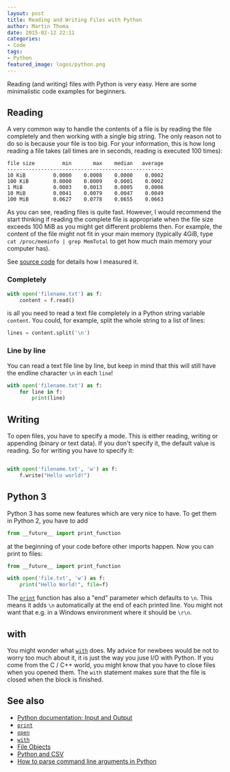 ```yaml
---
layout: post
title: Reading and Writing Files with Python
author: Martin Thoma
date: 2015-02-12 22:11
categories:
- Code
tags:
- Python
featured_image: logos/python.png
---
```

Reading (and writing) files with Python is very easy. Here are some
minimalistic code examples for beginners.

## Reading

A very common way to handle the contents of a file is by reading the file
completely and then working with a single big string. The only reason not to
do so is because your file is too big. For your information, this is how long
reading a file takes (all times are in seconds, reading is executed 100 times):

```text
file size         min       max    median   average
---------------------------------------------------
10 KiB         0.0000    0.0008    0.0000    0.0002
100 KiB        0.0000    0.0009    0.0001    0.0002
1 MiB          0.0003    0.0013    0.0005    0.0006
10 MiB         0.0041    0.0079    0.0047    0.0049
100 MiB        0.0627    0.0778    0.0655    0.0663
```

As you can see, reading files is quite fast. However, I would recommend the
start thinking if reading the complete file is appropriate when the file
size exceeds 100 MiB as you might get different problems then. For example,
the content of the file might not fit in your main memory (typically 4GiB,
type `cat /proc/meminfo | grep MemTotal` to get how much main memory your
computer has).

See [source code](https://gist.github.com/MartinThoma/eb1e56405009839804e7)
for details how I measured it.


### Completely

```python
with open('filename.txt') as f:
    content = f.read()
```

is all you need to read a text file completely in a Python string variable
`content`. You could, for example, split the whole string to a list of lines:

```python
lines = content.split('\n')
```


### Line by line
You can read a text file line by line, but keep in mind that this will still
have the endline character `\n` in each `line`!

```python
with open('filename.txt') as f:
    for line in f:
        print(line)
```


## Writing

To open files, you have to specify a mode. This is either reading, writing or
appending (binary or text data). If you don't specify it, the default value
is reading. So for writing you have to specify it:

```python

with open('filename.txt', 'w') as f:
    f.write("Hello world!")
```

## Python 3

Python 3 has some new features which are very nice to have. To get them in
Python 2, you have to add

```python
from __future__ import print_function
```

at the beginning of your code before other imports happen. Now you can print to
files:

```python
from __future__ import print_function

with open('file.txt', 'w') as f:
    print("Hello World!", file=f)
```

The [`print`](https://docs.python.org/3.0/library/functions.html#print)
function has also a "end" parameter which defaults to `\n`. This means it adds
`\n` automatically at the end of each printed line. You might not want that
e.g. in a Windows environment where it should be `\r\n`.


## with

You might wonder what
[`with`](https://docs.python.org/3/reference/datamodel.html#context-managers)
does. My advice for newbees would be not to worry too much about it, it is
just the way you juse I/O with Python. If you come from the C / C++ world, you
might know that you have to close files when you opened them. The `with`
statement makes sure that the file is closed when the block is finished.


## See also

* [Python documentation: Input and Output](https://docs.python.org/3/tutorial/inputoutput.html)
* [`print`](https://docs.python.org/3.0/library/functions.html#print)
* [`open`](https://docs.python.org/3.0/library/functions.html#open)
* [`with`](https://docs.python.org/3/reference/datamodel.html#context-managers)
* [File Objects](https://docs.python.org/2/library/stdtypes.html#file-objects)
* [Python and CSV](//martin-thoma.com/python-csv/)
* [How to parse command line arguments in Python](//martin-thoma.com/how-to-parse-command-line-arguments-in-python/)